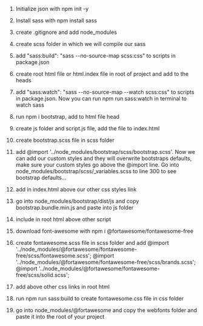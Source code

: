 1. Initialize json with npm init -y

2. Install sass with npm install sass

3. create .gitignore and add node_modules

4. create scss folder in which we will compile our sass

5. add   "sass:build": "sass --no-source-map scss:css" to scripts in package.json

6. create root html file or html.index file in root of project and add to the heads <link rel="stylesheet" href="css/styles.css">

7. add     "sass:watch": "sass --no-source-map --watch scss:css" to scripts in package.json. Now you can run npm run sass:watch in terminal to watch sass

8. run npm i bootstrap, add <link rel="stylesheet" href="css/bootstrap.css" /> to html file head

9. create js folder and script.js file, add the file to index.html

10. create bootstrap.scss file in scss folder

11. add @import '../node_modules/bootstrap/scss/bootstrap.scss'. Now we can add our custom styles and they will overwrite bootstraps defaults, make sure your custom styles go above the @import line. Go into node_modules/bootstrap/scss/_variables.scss to line 300 to see bootstrap defaults...

12. add <link rel="stylesheet" href="css/bootstrap.css"> in index.html above our other css styles link

13. go into node_modules/bootstrap/dist/js and copy bootstrap.bundle.min.js and paste into js folder

14. include <script src="js/bootstrap.bundle.min.js"></script> in  root html above other script

15. download font-awesome with npm i @fortawesome/fontawesome-free

16. create fontawesome.scss file in scss folder and add
@import '../node_modules/@fortawesome/fontawesome-free/scss/fontawesome.scss';
@import '../node_modules/@fortawesome/fontawesome-free/scss/brands.scss';
@import '../node_modules/@fortawesome/fontawesome-free/scss/solid.scss';


17. add <link rel="stylesheet" href="css/fontawesome.css"> above other css links in root html

18. run npm run sass:build to create fontawesome.css file in css folder

19. go into node_modules/@fortawesome and copy the webfonts folder and paste it into the root of your project




